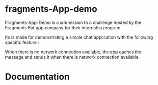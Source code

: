 # fragments-App-demo

Fragments-App-Demo is a submission to a challenge hosted by the Fragments Bot app company for their internship program.

Its is made for demonstrating a simple chat application with the following specific feature :

When there is no network connection available, the app caches the message and sends it when there is network connection available.

# Documentation




